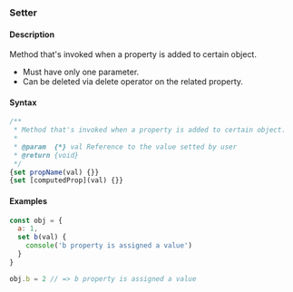 ### Setter

#### Description
Method that's invoked when a property is added to certain object.

- Must have only one parameter.
- Can be deleted via delete operator on the related property.

#### Syntax
```javascript
/**
 * Method that's invoked when a property is added to certain object.
 *
 * @param  {*} val Reference to the value setted by user
 * @return {void}
 */
{set propName(val) {}}
{set [computedProp](val) {}}
```

#### Examples
```javascript
const obj = {
  a: 1,
  set b(val) {
    console('b property is assigned a value')
  }
}

obj.b = 2 // => b property is assigned a value
```

